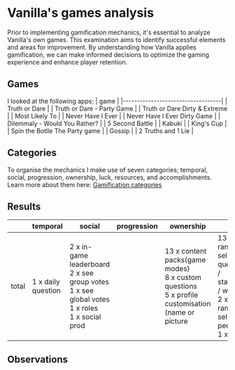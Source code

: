 # Vanilla's games analysis
Prior to implementing gamification mechanics, it's essential to analyze Vanilla's own games. This examination aims to identify successful elements and areas for improvement. By understanding how Vanilla applies gamification, we can make informed decisions to optimize the gaming experience and enhance player retention.

## Games
I looked at the following apps;
| game                              |
|-----------------------------------|
| Truth or Dare                     |
| Truth or Dare - Party Game        |
| Truth or Dare Dirty &amp; Extreme |
| Most Likely To                    |
| Never Have I Ever                 |
| Never Have I Ever Dirty Game      |
| Dilemmaly - Would You Rather?     |
| 5 Second Battle                   |
| Kabuki                            |
| King's Cup                        |
| Spin the Botlle The Party game    |
| Gossip                            |
| 2 Truths and 1 Lie                |

## Categories
To organise the mechanics I make use of seven categories; temporal, social, progression, ownership, luck, resources, and accomplishments. Learn more about them here: [Gamification categories](https://github.com/NickVanGerwen/GamificationForPlayerRetention/blob/Readme/GamificationCategories.md)

## Results
|       | temporal           | social                                                                                     | progression | ownership                                                                                      | luck                                                                                         | resources          | accomplishments                          |
|-------|--------------------|--------------------------------------------------------------------------------------------|-------------|------------------------------------------------------------------------------------------------|----------------------------------------------------------------------------------------------|--------------------|------------------------------------------|
| total | 1 x daily question | 2 x in-game leaderboard<br /> 2 x see group votes<br /> 1 x see global votes<br /> 1 x roles<br /> 1 x social prod |             | 13 x content packs(game modes)<br /> 8 x custom questions<br /> 5 x profile customisation (name or picture | 13 x randomly selected questions / statements / words<br /> 2 x randomly selected people<br /> 1 x wheel | 4 x game modifiers | 5 x points<br /> 4 x celebrate correct answers |


## Observations

